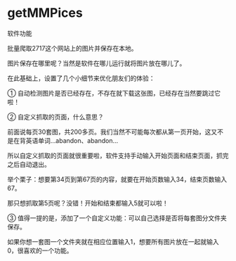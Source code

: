 # getMMPices


软件功能


批量爬取2717这个网站上的图片并保存在本地。


图片保存在哪里呢？当然是软件在哪儿运行就将图片放在哪儿了。



在此基础上，设置了几个小细节来优化朋友们的体验：



① 自动检测图片是否已经存在，不存在就下载这张图，已经存在当然要跳过它啦！



② 自定义抓取的页面，什么意思？


前面说每页30套图，共200多页。我们当然不可能每次都从第一页开始，这又不是在背英语单词…abandon、abandon…



所以自定义抓取的页面就很重要啦，软件支持手动输入开始页面和结束页面，抓完之后自动退出。



举个栗子：想要第34页到第67页的内容，就要在开始页数输入34，结束页数输入67。



那只想抓取第5页呢？没错！开始和结束都输入5就可以啦！



③ 值得一提的是，添加了一个自定义功能：可以自己选择是否将每套图分文件夹保存。



如果你想一套图一个文件夹就在相应位置输入1，想要所有图片放在一起就输入0，很喜欢的一个功能。


